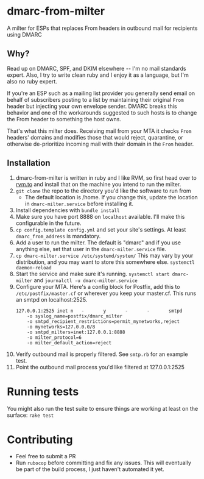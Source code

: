 # dmarc-from-milter
A milter for ESPs that replaces From headers in outbound mail for recipients using DMARC

## Why?
Read up on DMARC, SPF, and DKIM elsewhere -- I'm no mail standards expert. Also, I try to write clean ruby and I enjoy it as a language, but I'm also no ruby expert.

If you're an ESP such as a mailing list provider you generally send email on
behalf of subscribers posting to a list by maintaining their original `From`
header but injecting your own envelope sender. DMARC breaks this behavior
and one of the workarounds suggested to such hosts is to change the From header to something the host owns.

That's what this milter does. Receiving mail from your MTA it checks `From` headers' domains and modifies those that would reject, quarantine, or otherwise de-prioritize incoming mail with their domain in the `From` header.

## Installation
1. dmarc-from-milter is written in ruby and I like RVM, so first head over to [rvm.to](https://rvm.io) and install that on the machine you intend to run the milter.
1. `git clone` the repo to the directory you'd like the software to run from
    - The default location is /home. If you change this, update the location in `dmarc-milter.service` before installing it.
1. Install dependencies with `bundle install`
1. Make sure you have port 8888 on `localhost` available. I'll make this configurable in the future.
1. `cp config.template config.yml` and set your site's settings. At least `dmarc_from_address` is mandatory.
1. Add a user to run the milter. The default is "dmarc" and if you use anything else, set that user in the `dmarc-milter.service` file.
1. `cp dmarc-milter.service /etc/systemd/system/` This may vary by your distribution, and you may want to store this somewhere else. `systemctl daemon-reload`
1. Start the service and make sure it's running. `systemctl start dmarc-milter` and `journalctl -u dmarc-milter.service`
1. Configure your MTA. Here's a config block for Postfix, add this to `/etc/postfix/master.cf` or wherever you keep your master.cf. This runs an smtpd on localhost:2525.
    ```
    127.0.0.1:2525 inet n   -       y       -       -       smtpd
        -o syslog_name=postfix/dmarc_milter
        -o smtpd_recipient_restrictions=permit_mynetworks,reject
        -o mynetworks=127.0.0.0/8
        -o smtpd_milters=inet:127.0.0.1:8888
        -o milter_protocol=6
        -o milter_default_action=reject
    ```
1. Verify outbound mail is properly filtered. See `smtp.rb` for an example test.
1. Point the outbound mail process you'd like filtered at 127.0.0.1:2525

# Running tests
You might also run the test suite to ensure things are working at least on the surface: `rake test`

# Contributing
- Feel free to submit a PR
- Run `rubocop` before committing and fix any issues. This will eventually be part of the build process, I just haven't automated it yet.
